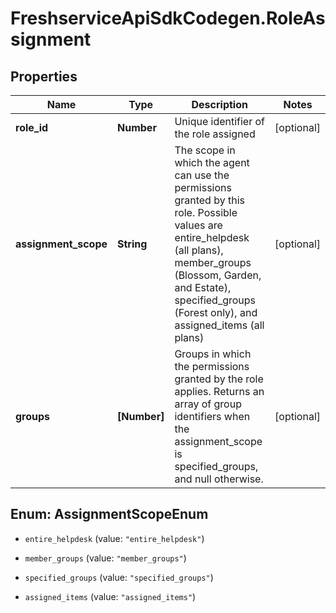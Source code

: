 # FreshserviceApiSdkCodegen.RoleAssignment

## Properties

| Name                 | Type         | Description                                                                                                                                                                                                                             | Notes      |
| -------------------- | ------------ | --------------------------------------------------------------------------------------------------------------------------------------------------------------------------------------------------------------------------------------- | ---------- |
| **role_id**          | **Number**   | Unique identifier of the role assigned                                                                                                                                                                                                  | [optional] |
| **assignment_scope** | **String**   | The scope in which the agent can use the permissions granted by this role. Possible values are entire_helpdesk (all plans), member_groups (Blossom, Garden, and Estate), specified_groups (Forest only), and assigned_items (all plans) | [optional] |
| **groups**           | **[Number]** | Groups in which the permissions granted by the role applies. Returns an array of group identifiers when the assignment_scope is specified_groups, and null otherwise.                                                                   | [optional] |

## Enum: AssignmentScopeEnum

- `entire_helpdesk` (value: `"entire_helpdesk"`)

- `member_groups` (value: `"member_groups"`)

- `specified_groups` (value: `"specified_groups"`)

- `assigned_items` (value: `"assigned_items"`)
